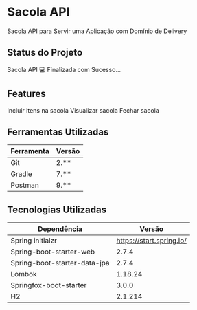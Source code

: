 # Sacola API

Sacola API para Servir uma Aplicação com Domínio de Delivery

## Status do Projeto
Sacola API 💻 Finalizada com Sucesso...

## Features
Incluir itens na sacola
Visualizar sacola
Fechar sacola

## Ferramentas Utilizadas

Ferramenta |	Versão
-----------|----------
Git	| 2.**
Gradle |	7.**
Postman	| 9.**
## Tecnologias Utilizadas

Dependência	| Versão
------------|------------
Spring initialzr |	https://start.spring.io/
Spring-boot-starter-web |	2.7.4
Spring-boot-starter-data-jpa |	2.7.4
Lombok |	1.18.24
Springfox-boot-starter |	3.0.0
H2 |	2.1.214


